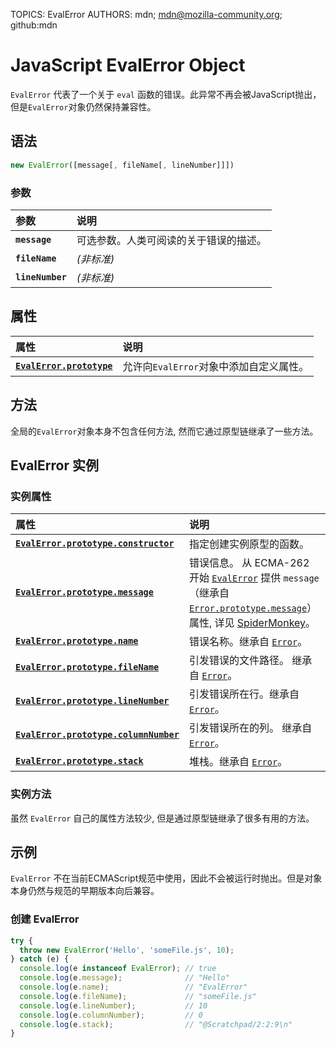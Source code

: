 TOPICS: EvalError
AUTHORS: mdn; mdn@mozilla-community.org; github:mdn

# JavaScript EvalError Object

`EvalError` 代表了一个关于 `eval` 函数的错误。此异常不再会被JavaScript抛出，但是`EvalError`对象仍然保持兼容性。

## 语法

```JavaScript
new EvalError([message[, fileName[, lineNumber]]])
```

### 参数

| 参数 | 说明 |
| :-- | :-- |
|**`message`**|可选参数。人类可阅读的关于错误的描述。|
|**`fileName`**|*(非标准)*|可选参数。代码中导致异常的文件的文件名。|
|**`lineNumber`**|*(非标准)*|可选参数。代码中导致异常的代码的行号。|

## 属性

| 属性 | 说明 |
| :-- | :-- |
|**[`EvalError.prototype`](/zh-hans/webfrontend/EvalError.prototype)**|允许向`EvalError`对象中添加自定义属性。|

## 方法

全局的`EvalError`对象本身不包含任何方法, 然而它通过原型链继承了一些方法。

## EvalError 实例

### 实例属性

| 属性 | 说明 |
| :-- | :-- |
|**[`EvalError.prototype.constructor`](/zh-hans/webfrontend/EvalError.prototype)**|指定创建实例原型的函数。|
|**[`EvalError.prototype.message`](/zh-hans/webfrontend/EvalError.prototype)**|错误信息。 从 ECMA-262 开始 [`EvalError`](/zh-hans/webfrontend/EvalError) 提供 `message` （继承自[`Error.prototype.message`](/zh-hans/webfrontend/Error.prototype.message)）属性, 详见 [SpiderMonkey](https://developer.mozilla.org/en-US/docs/Mozilla/Projects/SpiderMonkey)。|
|**[`EvalError.prototype.name`](/zh-hans/webfrontend/EvalError.prototype)**|错误名称。继承自 [`Error`](/zh-hans/webfronted/EvalError)。|
|**[`EvalError.prototype.fileName`](/zh-hans/webfrontend/EvalError.prototype)**|引发错误的文件路径。 继承自 [`Error`](/zh-hans/webfronted/EvalError)。|
|**[`EvalError.prototype.lineNumber`](/zh-hans/webfrontend/EvalError.prototype)**|引发错误所在行。继承自 [`Error`](/zh-hans/webfronted/EvalError)。|
|**[`EvalError.prototype.columnNumber`](/zh-hans/webfrontend/EvalError.prototype)**|引发错误所在的列。 继承自 [`Error`](/zh-hans/webfronted/EvalError)。|
|**[`EvalError.prototype.stack`](/zh-hans/webfrontend/EvalError.prototype)**|堆栈。继承自 [`Error`](/zh-hans/webfronted/EvalError)。|

### 实例方法

虽然 `EvalError` 自己的属性方法较少, 但是通过原型链继承了很多有用的方法。

## 示例

`EvalError` 不在当前ECMAScript规范中使用，因此不会被运行时抛出。但是对象本身仍然与规范的早期版本向后兼容。

### 创建 EvalError

```JavaScript
try {
  throw new EvalError('Hello', 'someFile.js', 10);
} catch (e) {
  console.log(e instanceof EvalError); // true
  console.log(e.message);              // "Hello"
  console.log(e.name);                 // "EvalError"
  console.log(e.fileName);             // "someFile.js"
  console.log(e.lineNumber);           // 10
  console.log(e.columnNumber);         // 0
  console.log(e.stack);                // "@Scratchpad/2:2:9\n"
}
```
